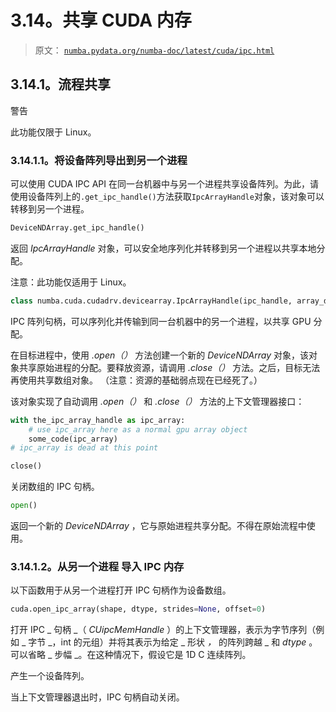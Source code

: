 # 3.14。共享 CUDA 内存

> 原文： [`numba.pydata.org/numba-doc/latest/cuda/ipc.html`](http://numba.pydata.org/numba-doc/latest/cuda/ipc.html)

## 3.14.1。流程共享

警告

此功能仅限于 Linux。

### 3.14.1.1。将设备阵列导出到另一个进程

可以使用 CUDA IPC API 在同一台机器中与另一个进程共享设备阵列。为此，请使用设备阵列上的`.get_ipc_handle()`方法获取`IpcArrayHandle`对象，该对象可以转移到另一个进程。

```py
DeviceNDArray.get_ipc_handle()
```

返回 _IpcArrayHandle_ 对象，可以安全地序列化并转移到另一个进程以共享本地分配。

注意：此功能仅适用于 Linux。

```py
class numba.cuda.cudadrv.devicearray.IpcArrayHandle(ipc_handle, array_desc)
```

IPC 阵列句柄，可以序列化并传输到同一台机器中的另一个进程，以共享 GPU 分配。

在目标进程中，使用 _.open（）_ 方法创建一个新的 _DeviceNDArray_ 对象，该对象共享原始进程的分配。要释放资源，请调用 _.close（）_ 方法。之后，目标无法再使用共享数组对象。 （注意：资源的基础弱点现在已经死了。）

该对象实现了自动调用 _.open（）_ 和 _.close（）_ 方法的上下文管理器接口：

```py
with the_ipc_array_handle as ipc_array:
    # use ipc_array here as a normal gpu array object
    some_code(ipc_array)
# ipc_array is dead at this point

```

```py
close()
```

关闭数组的 IPC 句柄。

```py
open()
```

返回一个新的 _DeviceNDArray_ ，它与原始进程共享分配。不得在原始流程中使用。

### 3.14.1.2。从另一个进程  导入 IPC 内存

以下函数用于从另一个进程打开 IPC 句柄作为设备数组。

```py
cuda.open_ipc_array(shape, dtype, strides=None, offset=0)
```

打开 IPC _ 句柄 _（ _CUipcMemHandle_ ）的上下文管理器，表示为字节序列（例如 _ 字节 _，int 的元组）并将其表示为给定 _ 形状 _，_ 的阵列跨越 _ 和 _dtype_ 。可以省略 _ 步幅 _。在这种情况下，假设它是 1D C 连续阵列。

产生一个设备阵列。

当上下文管理器退出时，IPC 句柄自动关闭。